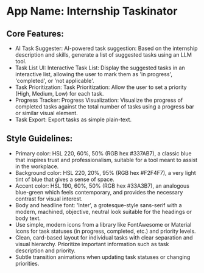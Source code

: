 # **App Name**: Internship Taskinator

## Core Features:

- AI Task Suggester: AI-powered task suggestion: Based on the internship description and skills, generate a list of suggested tasks using an LLM tool.
- Task List UI: Interactive Task List: Display the suggested tasks in an interactive list, allowing the user to mark them as 'in progress', 'completed', or 'not applicable'.
- Task Prioritization: Task Prioritization: Allow the user to set a priority (High, Medium, Low) for each task.
- Progress Tracker: Progress Visualization: Visualize the progress of completed tasks against the total number of tasks using a progress bar or similar visual element.
- Task Export: Export tasks as simple plain-text.

## Style Guidelines:

- Primary color: HSL 220, 60%, 50% (RGB hex #337AB7), a classic blue that inspires trust and professionalism, suitable for a tool meant to assist in the workplace.
- Background color: HSL 220, 20%, 95% (RGB hex #F2F4F7), a very light tint of blue that gives a sense of space.
- Accent color: HSL 190, 60%, 50% (RGB hex #33A3B7), an analogous blue-green which feels contemporary, and provides the necessary contrast for visual interest.
- Body and headline font: 'Inter', a grotesque-style sans-serif with a modern, machined, objective, neutral look suitable for the headings or body text.
- Use simple, modern icons from a library like FontAwesome or Material Icons for task statuses (in progress, completed, etc.) and priority levels.
- Clean, card-based layout for individual tasks with clear separation and visual hierarchy. Prioritize important information such as task description and priority.
- Subtle transition animations when updating task statuses or changing priorities.